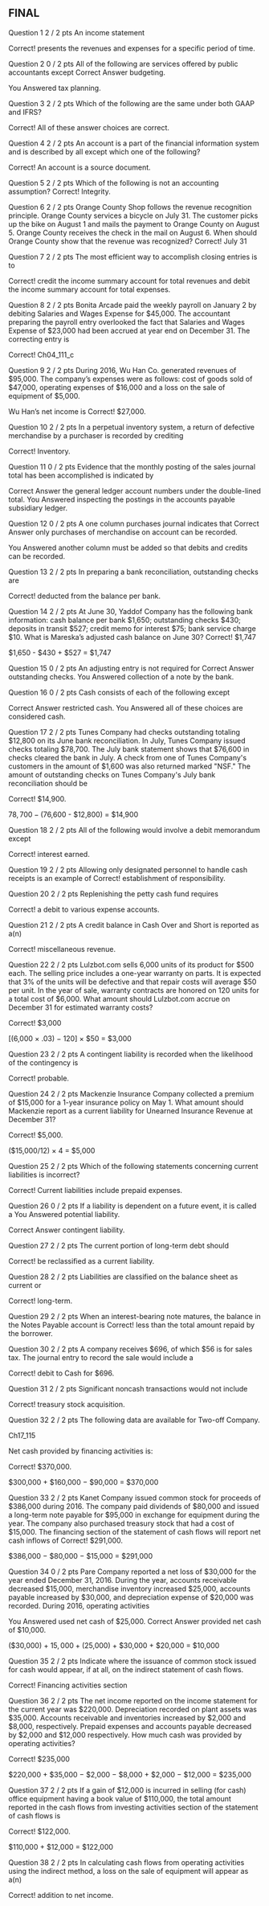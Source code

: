 ## FINAL

Question 1
2 / 2 pts
An income statement

Correct!
  presents the revenues and expenses for a specific period of time.

Question 2
0 / 2 pts
All of the following are services offered by public accountants except
Correct Answer
  budgeting.

You Answered
  tax planning.


Question 3
2 / 2 pts
Which of the following are the same under both GAAP and IFRS?

Correct!
  All of these answer choices are correct.

Question 4
2 / 2 pts
An account is a part of the financial information system and is described by all except which one of the following?

Correct!
  An account is a source document.


Question 5
2 / 2 pts
Which of the following is not an accounting assumption?
Correct!
  Integrity.


Question 6
2 / 2 pts
Orange County Shop follows the revenue recognition principle. Orange County services a bicycle on July 31. The customer picks up the bike on August 1 and mails the payment to Orange County on August 5. Orange County receives the check in the mail on August 6. When should Orange County show that the revenue was recognized?
Correct!
  July 31


Question 7
2 / 2 pts
The most efficient way to accomplish closing entries is to

Correct!
  credit the income summary account for total revenues and debit the income summary account for total expenses.

Question 8
2 / 2 pts
Bonita Arcade paid the weekly payroll on January 2 by debiting Salaries and Wages Expense for $45,000. The accountant preparing the payroll entry overlooked the fact that Salaries and Wages Expense of $23,000 had been accrued at year end on December 31. The correcting entry is

Correct!
  Ch04_111_c


Question 9
2 / 2 pts
During 2016, Wu Han Co. generated revenues of $95,000. The company’s expenses were as follows: cost of goods sold of $47,000, operating expenses of $16,000 and a loss on the sale of equipment of $5,000.

Wu Han’s net income is
Correct!
  $27,000.


Question 10
2 / 2 pts
In a perpetual inventory system, a return of defective merchandise by a purchaser is recorded by crediting

Correct!
  Inventory.

Question 11
0 / 2 pts
Evidence that the monthly posting of the sales journal total has been accomplished is indicated by

Correct Answer
  the general ledger account numbers under the double-lined total.
You Answered
  inspecting the postings in the accounts payable subsidiary ledger.

Question 12
0 / 2 pts
A one column purchases journal indicates that
Correct Answer
  only purchases of merchandise on account can be recorded.

You Answered
  another column must be added so that debits and credits can be recorded.

Question 13
2 / 2 pts
In preparing a bank reconciliation, outstanding checks are

Correct!
  deducted from the balance per bank.

Question 14
2 / 2 pts
At June 30, Yaddof Company has the following bank information: cash balance per bank $1,650; outstanding checks $430; deposits in transit $527; credit memo for interest $75; bank service charge $10. What is Mareska’s adjusted cash balance on June 30?
Correct!
  $1,747

$1,650 - $430 + $527 = $1,747


Question 15
0 / 2 pts
An adjusting entry is not required for
Correct Answer
  outstanding checks.
You Answered
  collection of a note by the bank.


Question 16
0 / 2 pts
Cash consists of each of the following except

Correct Answer
  restricted cash.
You Answered
  all of these choices are considered cash.

Question 17
2 / 2 pts
Tunes Company had checks outstanding totaling $12,800 on its June bank reconciliation. In July, Tunes Company issued checks totaling $78,700. The July bank statement shows that $76,600 in checks cleared the bank in July. A check from one of Tunes Company's customers in the amount of $1,600 was also returned marked "NSF." The amount of outstanding checks on Tunes Company's July bank reconciliation should be

Correct!
  $14,900.

$78,700 - ($76,600 - $12,800) = $14,900


Question 18
2 / 2 pts
All of the following would involve a debit memorandum except

Correct!
  interest earned.

Question 19
2 / 2 pts
Allowing only designated personnel to handle cash receipts is an example of
Correct!
  establishment of responsibility.


Question 20
2 / 2 pts
Replenishing the petty cash fund requires

Correct!
  a debit to various expense accounts.


Question 21
2 / 2 pts
A credit balance in Cash Over and Short is reported as a(n)

Correct!
  miscellaneous revenue.

Question 22
2 / 2 pts
Lulzbot.com sells 6,000 units of its product for $500 each. The selling price includes a one-year warranty on parts. It is expected that 3% of the units will be defective and that repair costs will average $50 per unit. In the year of sale, warranty contracts are honored on 120 units for a total cost of $6,000. What amount should Lulzbot.com accrue on December 31 for estimated warranty costs?

Correct!
  $3,000

[(6,000 × .03) − 120] × $50 = $3,000


Question 23
2 / 2 pts
A contingent liability is recorded when the likelihood of the contingency is

Correct!
  probable.


Question 24
2 / 2 pts
Mackenzie Insurance Company collected a premium of $15,000 for a 1-year insurance policy on May 1. What amount should Mackenzie report as a current liability for Unearned Insurance Revenue at December 31?

Correct!
  $5,000.

($15,000/12) × 4 = $5,000


Question 25
2 / 2 pts
Which of the following statements concerning current liabilities is incorrect?

Correct!
  Current liabilities include prepaid expenses.


Question 26
0 / 2 pts
If a liability is dependent on a future event, it is called a
You Answered
  potential liability.

Correct Answer
  contingent liability.

Question 27
2 / 2 pts
The current portion of long-term debt should

Correct!
  be reclassified as a current liability.


Question 28
2 / 2 pts
Liabilities are classified on the balance sheet as current or

Correct!
  long-term.

Question 29
2 / 2 pts
When an interest-bearing note matures, the balance in the Notes Payable account is
Correct!
  less than the total amount repaid by the borrower.


Question 30
2 / 2 pts
A company receives $696, of which $56 is for sales tax. The journal entry to record the sale would include a

Correct!
  debit to Cash for $696.

Question 31
2 / 2 pts
Significant noncash transactions would not include

Correct!
  treasury stock acquisition.


Question 32
2 / 2 pts
The following data are available for Two-off Company.

Ch17_115

Net cash provided by financing activities is:

Correct!
  $370,000.

$300,000 + $160,000 − $90,000 = $370,000


Question 33
2 / 2 pts
Kanet Company issued common stock for proceeds of $386,000 during 2016. The company paid dividends of $80,000 and issued a long-term note payable for $95,000 in exchange for equipment during the year. The company also purchased treasury stock that had a cost of $15,000. The financing section of the statement of cash flows will report net cash inflows of
Correct!
  $291,000.

$386,000 − $80,000 − $15,000 = $291,000


Question 34
0 / 2 pts
Pare Company reported a net loss of $30,000 for the year ended December 31, 2016. During the year, accounts receivable decreased $15,000, merchandise inventory increased $25,000, accounts payable increased by $30,000, and depreciation expense of $20,000 was recorded. During 2016, operating activities

You Answered
  used net cash of $25,000.
Correct Answer
  provided net cash of $10,000.

($30,000) + $15,000 + ($25,000) + $30,000 + $20,000 = $10,000


Question 35
2 / 2 pts
Indicate where the issuance of common stock issued for cash would appear, if at all, on the indirect statement of cash flows.

Correct!
  Financing activities section


Question 36
2 / 2 pts
The net income reported on the income statement for the current year was $220,000. Depreciation recorded on plant assets was $35,000. Accounts receivable and inventories increased by $2,000 and $8,000, respectively. Prepaid expenses and accounts payable decreased by $2,000 and $12,000 respectively. How much cash was provided by operating activities?

Correct!
  $235,000

$220,000 + $35,000 − $2,000 − $8,000 + $2,000 − $12,000 = $235,000


Question 37
2 / 2 pts
If a gain of $12,000 is incurred in selling (for cash) office equipment having a book value of $110,000, the total amount reported in the cash flows from investing activities section of the statement of cash flows is

Correct!
  $122,000.

$110,000 + $12,000 = $122,000


Question 38
2 / 2 pts
In calculating cash flows from operating activities using the indirect method, a loss on the sale of equipment will appear as a(n)

Correct!
  addition to net income.
